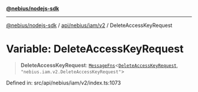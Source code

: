 [**@nebius/nodejs-sdk**](../../../../../README.md)

***

[@nebius/nodejs-sdk](../../../../../README.md) / [api/nebius/iam/v2](../README.md) / DeleteAccessKeyRequest

# Variable: DeleteAccessKeyRequest

> **DeleteAccessKeyRequest**: [`MessageFns`](../../../../../runtime/protos/core/interfaces/MessageFns.md)\<[`DeleteAccessKeyRequest`](../interfaces/DeleteAccessKeyRequest.md), `"nebius.iam.v2.DeleteAccessKeyRequest"`\>

Defined in: src/api/nebius/iam/v2/index.ts:1073
